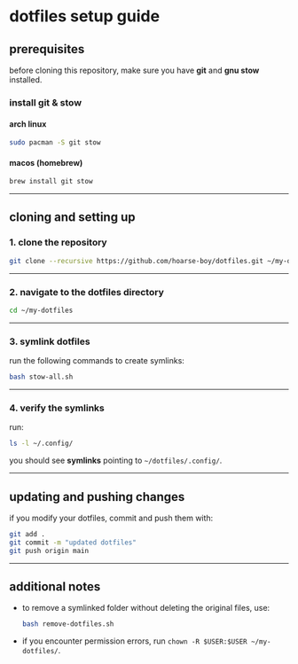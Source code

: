# dotfiles setup guide

## prerequisites

before cloning this repository, make sure you have **git** and **gnu stow** installed.

### install git & stow

#### arch linux

```sh
sudo pacman -S git stow
```

#### macos (homebrew)

```sh
brew install git stow
```

---

## cloning and setting up

### 1. clone the repository

```sh
git clone --recursive https://github.com/hoarse-boy/dotfiles.git ~/my-dotfiles
```

---

### 2. navigate to the dotfiles directory

```sh
cd ~/my-dotfiles
```

---

### 3. symlink dotfiles

run the following commands to create symlinks:

```sh
bash stow-all.sh
```

---

### 4. verify the symlinks

run:

```sh
ls -l ~/.config/
```

you should see **symlinks** pointing to `~/dotfiles/.config/`.

---

## updating and pushing changes

if you modify your dotfiles, commit and push them with:

```sh
git add .
git commit -m "updated dotfiles"
git push origin main
```

---

## additional notes

- to remove a symlinked folder without deleting the original files, use:

    ```sh
    bash remove-dotfiles.sh
    ```

- if you encounter permission errors, run `chown -R $USER:$USER ~/my-dotfiles/`.
